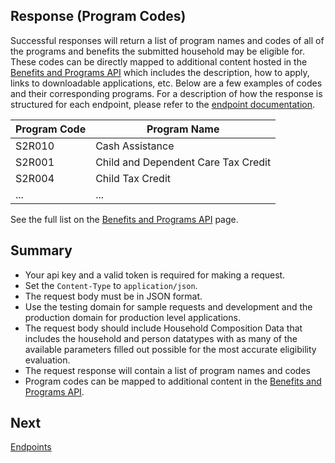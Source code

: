 ## Response (Program Codes)
Successful responses will return a list of program names and codes of all of the programs and benefits the submitted household may be eligible for. These codes can be directly mapped to additional content hosted in the [Benefits and Programs API](https://data.cityofnewyork.us/Social-Services/Benefits-and-Programs-API/2j8u-wtju) which includes the description, how to apply, links to downloadable applications, etc. Below are a few examples of codes and their corresponding programs. For a description of how the response is structured for each endpoint, please refer to the [endpoint documentation](/endpoints).

|Program Code|Program Name|
|--|--|
|S2R010|Cash Assistance|
|S2R001|Child and Dependent Care Tax Credit|
|S2R004|Child Tax Credit|
|...|...|

See the full list on the [Benefits and Programs API](https://data.cityofnewyork.us/Social-Services/Benefits-and-Programs-API/2j8u-wtju) page.

## Summary
* Your api key and a valid token is required for making a request.
* Set the `Content-Type` to `application/json`.
* The request body must be in JSON format.
* Use the testing domain for sample requests and development and the production domain for production level applications.
* The request body should include Household Composition Data that includes the household and person datatypes with as many of the available parameters filled out possible for the most accurate eligibility evaluation.
* The request response will contain a list of program names and codes
* Program codes can be mapped to additional content in the [Benefits and Programs API](https://data.cityofnewyork.us/Social-Services/Benefits-and-Programs-API/2j8u-wtju).

## Next

[Endpoints](/endpoints)

<br>
<br>